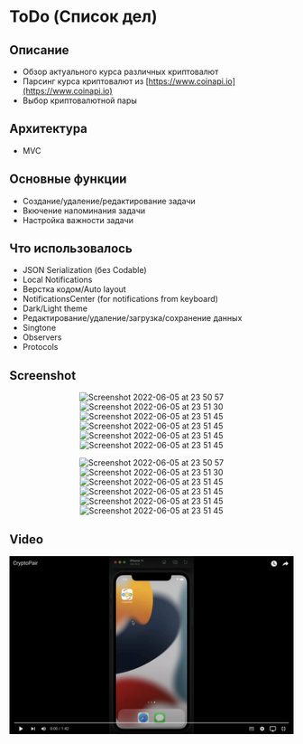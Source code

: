 # ToDo (Список дел)
## Описание
* Обзор актуального курса различных криптовалют
* Парсинг курса криптовалют из [https://www.coinapi.io](https://www.coinapi.io)
* Выбор криптовалютной пары
## Архитектура
* MVC
## Основные функции
* Создание/удаление/редактирование задачи
* Вкючение напоминания задачи
* Настройка важности задачи
## Что использовалось
* JSON Serialization (без Codable)
* Local Notifications
* Верстка кодом/Auto layout
* NotificationsCenter (for notifications from keyboard)
* Dark/Light theme
* Редактирование/удаление/загрузка/сохранение данных
* Singtone
* Observers
* Protocols
## Screenshot

<p align="center">
  <img width="180" alt="Screenshot 2022-06-05 at 23 50 57" src="https://media.githubusercontent.com/media/daniilsimakhin/ToDo/main/sources/1.PNG">           <img width="180" alt="Screenshot 2022-06-05 at 23 51 30" src="https://media.githubusercontent.com/media/daniilsimakhin/ToDo/main/sources/2.PNG">           <img width="180" alt="Screenshot 2022-06-05 at 23 51 45" src="https://media.githubusercontent.com/media/daniilsimakhin/ToDo/main/sources/3.PNG">           <img width="180" alt="Screenshot 2022-06-05 at 23 51 45" src="https://media.githubusercontent.com/media/daniilsimakhin/ToDo/main/sources/4.PNG">           <img width="180" alt="Screenshot 2022-06-05 at 23 51 45" src="https://media.githubusercontent.com/media/daniilsimakhin/ToDo/main/sources/5.PNG">           <img width="180" alt="Screenshot 2022-06-05 at 23 51 45" src="https://media.githubusercontent.com/media/daniilsimakhin/ToDo/main/sources/6.PNG">         
</p>

<p align="center">
  <img width="180" alt="Screenshot 2022-06-05 at 23 50 57" src="https://media.githubusercontent.com/media/daniilsimakhin/ToDo/main/sources/7.PNG">           <img width="180" alt="Screenshot 2022-06-05 at 23 51 30" src="https://media.githubusercontent.com/media/daniilsimakhin/ToDo/main/sources/8.PNG">           <img width="180" alt="Screenshot 2022-06-05 at 23 51 45" src="https://media.githubusercontent.com/media/daniilsimakhin/ToDo/main/sources/9.PNG">           <img width="180" alt="Screenshot 2022-06-05 at 23 51 45" src="https://media.githubusercontent.com/media/daniilsimakhin/ToDo/main/sources/10.PNG">           <img width="180" alt="Screenshot 2022-06-05 at 23 51 45" src="https://media.githubusercontent.com/media/daniilsimakhin/ToDo/main/sources/11.PNG">           <img width="180" alt="Screenshot 2022-06-05 at 23 51 45" src="https://media.githubusercontent.com/media/daniilsimakhin/ToDo/main/sources/12.PNG">         
</p>

## Video
[![Alt text for your video](https://github.com/daniilsimakhin/CryptoPair/blob/main/Source/Снимок%20экрана%202022-05-23%20в%2002.01.12.png)]("https://media.githubusercontent.com/media/daniilsimakhin/ToDo/main/sources/movie.MP4")
